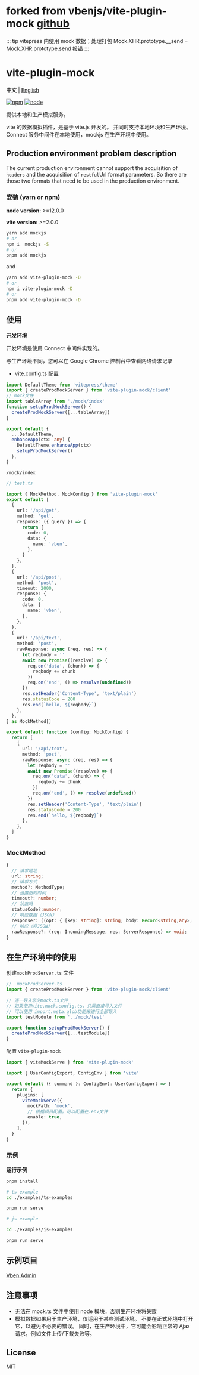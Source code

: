 # forked from vbenjs/vite-plugin-mock [github](https://github.com/vbenjs/vite-plugin-mock)

::: tip
vitepress 内使用 mock 数据；处理打包 Mock.XHR.prototype.\_\_send = Mock.XHR.prototype.send 报错
:::

# vite-plugin-mock

**中文** | [English](./README.md)

[![npm][npm-img]][npm-url] [![node][node-img]][node-url]

提供本地和生产模拟服务。

vite 的数据模拟插件，是基于 vite.js 开发的。 并同时支持本地环境和生产环境。 Connect 服务中间件在本地使用，mockjs 在生产环境中使用。

## Production environment problem description

The current production environment cannot support the acquisition of `headers` and the acquisition of `restful`Url format parameters. So there are those two formats that need to be used in the production environment.

### 安装 (yarn or npm)

**node version:** >=12.0.0

**vite version:** >=2.0.0

```bash
yarn add mockjs
# or
npm i  mockjs -S
# or
pnpm add mockjs
```

and

```bash
yarn add vite-plugin-mock -D
# or
npm i vite-plugin-mock -D
# or
pnpm add vite-plugin-mock -D
```

## 使用

**开发环境**

开发环境是使用 Connect 中间件实现的。

与生产环境不同，您可以在 Google Chrome 控制台中查看网络请求记录

- vite.config.ts 配置

```ts
import DefaultTheme from 'vitepress/theme'
import { createProdMockServer } from 'vite-plugin-mock/client'
// mock文件
import tableArray from './mock/index'
function setupProdMockServer() {
  createProdMockServer([...tableArray])
}

export default {
  ...DefaultTheme,
  enhanceApp(ctx: any) {
    DefaultTheme.enhanceApp(ctx)
    setupProdMockServer()
  },
}
```

`/mock/index`

```ts
// test.ts

import { MockMethod, MockConfig } from 'vite-plugin-mock'
export default [
  {
    url: '/api/get',
    method: 'get',
    response: ({ query }) => {
      return {
        code: 0,
        data: {
          name: 'vben',
        },
      }
    },
  },
  {
    url: '/api/post',
    method: 'post',
    timeout: 2000,
    response: {
      code: 0,
      data: {
        name: 'vben',
      },
    },
  },
  {
    url: '/api/text',
    method: 'post',
    rawResponse: async (req, res) => {
      let reqbody = ''
      await new Promise((resolve) => {
        req.on('data', (chunk) => {
          reqbody += chunk
        })
        req.on('end', () => resolve(undefined))
      })
      res.setHeader('Content-Type', 'text/plain')
      res.statusCode = 200
      res.end(`hello, ${reqbody}`)
    },
  },
] as MockMethod[]

export default function (config: MockConfig) {
  return [
    {
      url: '/api/text',
      method: 'post',
      rawResponse: async (req, res) => {
        let reqbody = ''
        await new Promise((resolve) => {
          req.on('data', (chunk) => {
            reqbody += chunk
          })
          req.on('end', () => resolve(undefined))
        })
        res.setHeader('Content-Type', 'text/plain')
        res.statusCode = 200
        res.end(`hello, ${reqbody}`)
      },
    },
  ]
}
```

### MockMethod

```ts
{
  // 请求地址
  url: string;
  // 请求方式
  method?: MethodType;
  // 设置超时时间
  timeout?: number;
  // 状态吗
  statusCode?:number;
  // 响应数据（JSON）
  response?: ((opt: { [key: string]: string; body: Record<string,any>; query:  Record<string,any>, headers: Record<string, any>; }) => any) | any;
  // 响应（非JSON）
  rawResponse?: (req: IncomingMessage, res: ServerResponse) => void;
}

```

## 在生产环境中的使用

创建`mockProdServer.ts` 文件

```ts
//  mockProdServer.ts
import { createProdMockServer } from 'vite-plugin-mock/client'

// 逐一导入您的mock.ts文件
// 如果使用vite.mock.config.ts，只需直接导入文件
// 可以使用 import.meta.glob功能来进行全部导入
import testModule from '../mock/test'

export function setupProdMockServer() {
  createProdMockServer([...testModule])
}
```

配置 `vite-plugin-mock`

```ts
import { viteMockServe } from 'vite-plugin-mock'

import { UserConfigExport, ConfigEnv } from 'vite'

export default ({ command }: ConfigEnv): UserConfigExport => {
  return {
    plugins: [
      viteMockServe({
        mockPath: 'mock',
        // 根据项目配置。可以配置在.env文件
        enable: true,
      }),
    ],
  }
}
```

### 示例

**运行示例**

```bash
pnpm install

# ts example
cd ./examples/ts-examples

pnpm run serve

# js example

cd ./examples/js-examples

pnpm run serve
```

## 示例项目

[Vben Admin](https://github.com/anncwb/vue-vben-admin)

## 注意事项

- 无法在 mock.ts 文件中使用 node 模块，否则生产环境将失败
- 模拟数据如果用于生产环境，仅适用于某些测试环境。 不要在正式环境中打开它，以避免不必要的错误。 同时，在生产环境中，它可能会影响正常的 Ajax 请求，例如文件上传/下载失败等。

## License

MIT

[npm-img]: https://img.shields.io/npm/v/vite-plugin-mock.svg
[npm-url]: https://npmjs.com/package/vite-plugin-mock
[node-img]: https://img.shields.io/node/v/vite-plugin-mock.svg
[node-url]: https://nodejs.org/en/about/releases/
